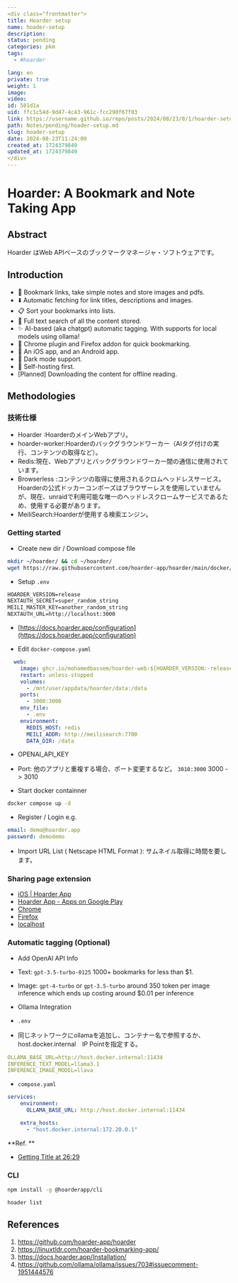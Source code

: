 ```yaml
---
<div class="frontmatter">
title: Hoarder setup
name: hoader-setup
description: 
status: pending
categories: pkm
tags: 
  - #hoarder

lang: en
private: true
weight: 1
image: 
video: 
id: 581d1a
uid: ffc1c54d-9d47-4c43-961c-fcc290f67f03
link: https://username.github.io/repo/posts/2024/08/23/0/1/hoarder-setup-
path: Notes/pending/hoader-setup.md
slug: hoader-setup
date: 2024-08-23T11:24:09
created_at: 1724379849
updated_at: 1724379849
</div>
---
```


# Hoarder: A Bookmark and Note Taking App 


## Abstract

Hoarder はWeb APIベースのブックマークマネージャ・ソフトウェアです。

## Introduction

- 🔗 Bookmark links, take simple notes and store images and pdfs.
- ⬇️ Automatic fetching for link titles, descriptions and images.
- 📋 Sort your bookmarks into lists.
- 🔎 Full text search of all the content stored.
- ✨ AI-based (aka chatgpt) automatic tagging. With supports for local models using ollama!
- 🔖 Chrome plugin and Firefox addon for quick bookmarking.
- 📱 An iOS app, and an Android app.
- 🌙 Dark mode support.
- 💾 Self-hosting first.
- [Planned] Downloading the content for offline reading.

## Methodologies

### 技術仕様
- Hoarder :HoarderのメインWebアプリ。
- hoarder-worker:Hoarderのバックグラウンドワーカー（AIタグ付けの実行、コンテンツの取得など）。
- Redis:現在、Webアプリとバックグラウンドワーカー間の通信に使用されています。
- Browserless :コンテンツの取得に使用されるクロムヘッドレスサービス。Hoarderの公式ドッカーコンポーズはブラウザーレスを使用していませんが、現在、unraidで利用可能な唯一のヘッドレスクロームサービスであるため、使用する必要があります。
- MeiliSearch:Hoarderが使用する検索エンジン。

### Getting started

- Create new dir / Download compose file
```bash
mkdir ~/hoarder/ && cd ~/hoarder/
wget https://raw.githubusercontent.com/hoarder-app/hoarder/main/docker/docker-compose.yml

```

- Setup `.env`
```bat
HOARDER_VERSION=release
NEXTAUTH_SECRET=super_random_string
MEILI_MASTER_KEY=another_random_string
NEXTAUTH_URL=http://localhost:3000
```
 - [https://docs.hoarder.app/configuration](https://docs.hoarder.app/configuration)

- Edit `docker-compose.yaml`
```yaml
  web:
    image: ghcr.io/mohamedbassem/hoarder-web:${HOARDER_VERSION:-release}
    restart: unless-stopped
    volumes:
      - /mnt/user/appdata/hoarder/data:/data
    ports:
      - 3000:3000
    env_file:
      - .env
    environment:
      REDIS_HOST: redis
      MEILI_ADDR: http://meilisearch:7700
      DATA_DIR: /data
```
  - OPENAI_API_KEY
  - Port: 他のアプリと重複する場合、ポート変更するなど。 `3010:3000` 3000 -> 3010 

- Start docker containner
```sh
docker compose up -d
```

- Register / Login 
e.g.
```yaml
email: demo@hoarder.app
password: demodemo
```

- Import URL List ( Netscape HTML Format ): サムネイル取得に時間を要します。

### Sharing page extension
- [iOS | Hoarder App](https://apps.apple.com/us/app/hoarder-app/id6479258022)
- [Hoarder App - Apps on Google Play](https://play.google.com/store/apps/details?id=app.hoarder.hoardermobile&pcampaignid=web_share)
- [Chrome](https://chromewebstore.google.com/detail/hoarder/kgcjekpmcjjogibpjebkhaanilehneje)
- [Firefox](https://addons.mozilla.org/en-US/firefox/addon/hoarder/)
- [localhost](https://localhost:3010)

### Automatic tagging (Optional)

- Add OpenAI API Info

-  Text: `gpt-3.5-turbo-0125` 1000+ bookmarks for less than $1.
-  Image: `gpt-4-turbo` or `gpt-3.5-turbo` around 350 token per image inference which ends up costing around $0.01 per inference


- Ollama Integration
- `.env`
- 同じネットワークにollamaを追加し、コンテナー名で参照するか、host.docker.internal　IP Pointを指定する。
```yaml
OLLAMA_BASE_URL=http://host.docker.internal:11434
INFERENCE_TEXT_MODEL=llama3.1
INFERENCE_IMAGE_MODEL=llava
```

- `compose.yaml`
```yaml
services:
    environment:
      OLLAMA_BASE_URL: http://host.docker.internal:11434

    extra_hosts:
      - "host.docker.internal:172.20.0.1"
```

**Ref. **
- [Getting Title at 26:29](https://stackoverflow.com/questions/48546124/what-is-the-linux-equivalent-of-host-docker-internal)


### CLI 

```bash
npm install -g @hoarderapp/cli

hoader list
```

## References

1. https://github.com/hoarder-app/hoarder
1. https://linuxtldr.com/hoarder-bookmarking-app/
1. https://docs.hoarder.app/Installation/
1. https://github.com/ollama/ollama/issues/703#issuecomment-1951444576